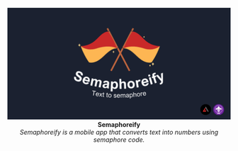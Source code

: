 
<p align="center">
  <img src="https://github.com/Dappy-Net/Semaphoreify/blob/main/static/Text%20to%20semaphore.png"> <br>
  <b>Semaphoreify</b> <br>
  <i>Semaphoreify is a mobile app that converts text into numbers using semaphore code.</i>
</p>
